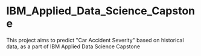 # IBM_Applied_Data_Science_Capstone
This project aims to predict "Car Accident Severity" based on historical data, as a part of IBM Applied Data Science Capstone
